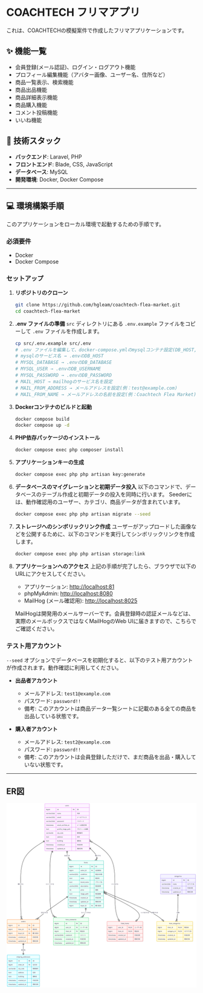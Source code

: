 # COACHTECH フリマアプリ

これは、COACHTECHの模擬案件で作成したフリマアプリケーションです。

## ✨ 機能一覧

- 会員登録(メール認証)、ログイン・ログアウト機能
- プロフィール編集機能（アバター画像、ユーザー名、住所など）
- 商品一覧表示、検索機能
- 商品出品機能
- 商品詳細表示機能
- 商品購入機能
- コメント投稿機能
- いいね機能

## 🚀 技術スタック

- **バックエンド**: Laravel, PHP
- **フロントエンド**: Blade, CSS, JavaScript
- **データベース**: MySQL
- **開発環境**: Docker, Docker Compose

---

## 💻 環境構築手順

このアプリケーションをローカル環境で起動するための手順です。

### 必須要件

- Docker
- Docker Compose

### セットアップ

1. **リポジトリのクローン**

   ```bash
   git clone https://github.com/hgleam/coachtech-flea-market.git
   cd coachtech-flea-market
   ```
2. **.env ファイルの準備**
   `src` ディレクトリにある `.env.example` ファイルをコピーして `.env` ファイルを作成します。

   ```bash
   cp src/.env.example src/.env
   # .env ファイルを編集して、docker-compose.ymlのmysqlコンテナ設定(DB_HOST, DB_DATABASE, DB_USERNAME, DB_PASSWORD)を確認・設定
   # mysqlのサービス名 → .envのDB_HOST
   # MYSQL_DATABASE → .envのDB_DATABASE
   # MYSQL_USER → .envのDB_USERNAME
   # MYSQL_PASSWORD → .envのDB_PASSWORD
   # MAIL_HOST → mailhogのサービス名を設定
   # MAIL_FROM_ADDRESS → メールアドレスを設定(例：test@example.com)
   # MAIL_FROM_NAME → メールアドレスの名前を設定(例：Coachtech Flea Market)
   ```
3. **Dockerコンテナのビルドと起動**

   ```bash
   docker compose build
   docker compose up -d
   ```
4. **PHP依存パッケージのインストール**

   ```bash
   docker compose exec php composer install
   ```
5. **アプリケーションキーの生成**

   ```bash
   docker compose exec php php artisan key:generate
   ```
6. **データベースのマイグレーションと初期データ投入**
   以下のコマンドで、データベースのテーブル作成と初期データの投入を同時に行います。
   Seederには、動作確認用のユーザー、カテゴリ、商品データが含まれています。

   ```bash
   docker compose exec php php artisan migrate --seed
   ```
7. **ストレージへのシンボリックリンク作成**
   ユーザーがアップロードした画像などを公開するために、以下のコマンドを実行してシンボリックリンクを作成します。

   ```bash
   docker compose exec php php artisan storage:link
   ```
8. **アプリケーションへのアクセス**
   上記の手順が完了したら、ブラウザで以下のURLにアクセスしてください。

   - アプリケーション: [http://localhost:81](http://localhost:81)
   - phpMyAdmin: [http://localhost:8080](http://localhost:8080)
   - MailHog (メール確認用): [http://localhost:8025](http://localhost:8025)

   MailHogは開発用のメールサーバーです。会員登録時の認証メールなどは、実際のメールボックスではなくMailHogのWeb UIに届きますので、こちらでご確認ください。

### テスト用アカウント

`--seed` オプションでデータベースを初期化すると、以下のテスト用アカウントが作成されます。動作確認に利用してください。

- **出品者アカウント**

  - メールアドレス: `test1@example.com`
  - パスワード: `password!!`
  - 備考: このアカウントは商品データ一覧シートに記載のある全ての商品を出品している状態です。
- **購入者アカウント**

  - メールアドレス: `test2@example.com`
  - パスワード: `password!!`
  - 備考: このアカウントは会員登録しただけで、まだ商品を出品・購入していない状態です。

---

## ER図

![ER図](er.png)
